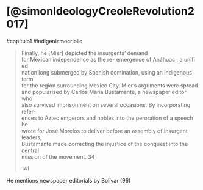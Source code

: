 # [@simonIdeologyCreoleRevolution2017]

#capítulo1
#indigenismocriollo

> Finally, he [Mier] depicted the insurgents’ demand  
> for Mexican independence as the re- emergence of Anáhuac , a unifi ed  
> nation long submerged by Spanish domination, using an indigenous term  
> for the region surrounding Mexico City. Mier’s arguments were spread  
> and popularized by Carlos María Bustamante, a newspaper editor who  
> also survived imprisonment on several occasions. By incorporating refer-  
> ences to Aztec emperors and nobles into the peroration of a speech he  
> wrote for José Morelos to deliver before an assembly of insurgent leaders,  
> Bustamante made correcting the injustice of the conquest into the central  
> mission of the movement. 34
> 
> 141


He mentions newspaper editorials by Bolívar (96)